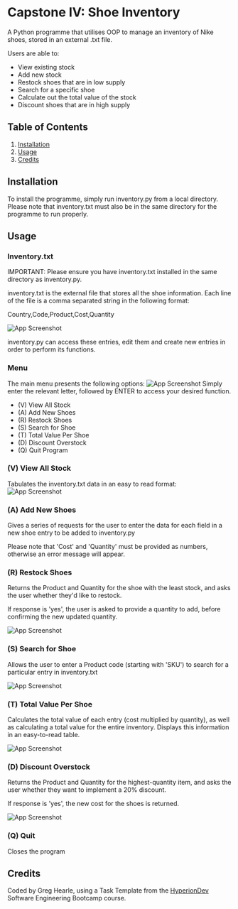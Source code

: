 # Capstone IV: Shoe Inventory

A Python programme that utilises OOP to manage an inventory of Nike shoes, stored in an external .txt file.

Users are able to:
- View existing stock
- Add new stock
- Restock shoes that are in low supply
- Search for a specific shoe
- Calculate out the total value of the stock
- Discount shoes that are in high supply

## Table of Contents
1) [Installation](##-Installation)
2) [Usage](##-Usage)
3) [Credits](##-Credits)

## Installation
To install the programme, simply run inventory.py from a local directory. Please note that inventory.txt must also be in the same directory for the programme to run properly.

## Usage
### Inventory.txt
IMPORTANT: Please ensure you have inventory.txt installed in the same directory as inventory.py.

inventory.txt is the external file that stores all the shoe information. Each line of the file is a comma separated string in the following format:

Country,Code,Product,Cost,Quantity

![App Screenshot](https://i.ibb.co/wyk0Lqm/Screenshot-2023-01-22-at-19-28-23.png)

inventory.py can access these entries, edit them and create new entries in order to perform its functions.

### Menu
The main menu presents the following options:
![App Screenshot](https://i.ibb.co/rmRZnfM/Screenshot-2023-01-22-at-19-16-42.png)
Simply enter the relevant letter, followed by ENTER to access your desired function.

- (V) View All Stock
- (A) Add New Shoes
- (R) Restock Shoes
- (S) Search for Shoe
- (T)  Total Value Per Shoe
- (D) Discount Overstock
- (Q) Quit Program

### (V) View All Stock
Tabulates the inventory.txt data in an easy to read format:
![App Screenshot](https://i.ibb.co/QnVRRsN/Screenshot-2023-01-22-at-19-32-45.png)

### (A) Add New Shoes
Gives a series of requests for the user to enter the data for each field in a new shoe entry to be added to inventory.py

Please note that 'Cost' and 'Quantity' must be provided as numbers, otherwise an error message will appear.

### (R) Restock Shoes

Returns the Product and Quantity for the shoe with the least stock, and asks the user whether they'd like to restock.

If response is 'yes', the user is asked to provide a quantity to add, before confirming the new updated quantity.

![App Screenshot](https://i.ibb.co/LCRKmcG/Screenshot-2023-01-22-at-19-41-20.png)

### (S) Search for Shoe

Allows the user to enter a Product code (starting with 'SKU') to search for a particular entry in inventory.txt

![App Screenshot](https://i.ibb.co/8X8zF2Y/Screenshot-2023-01-22-at-19-43-42.png)

### (T) Total Value Per Shoe

Calculates the total value of each entry (cost multiplied by quantity), as well as calculating a total value for the entire inventory. Displays this information in an easy-to-read table.

![App Screenshot](https://i.ibb.co/rkdxKT3/Screenshot-2023-01-22-at-19-48-27.png)

### (D) Discount Overstock

Returns the Product and Quantity for the highest-quantity item, and asks the user whether they want to implement a 20% discount.

If response is 'yes', the new cost for the shoes is returned.

![App Screenshot](https://i.ibb.co/fMXm95d/Screenshot-2023-01-22-at-19-52-26.png)

### (Q) Quit

Closes the program

## Credits

Coded by Greg Hearle, using a Task Template from the [HyperionDev](hyperiondev.com) Software Engineering Bootcamp course.
